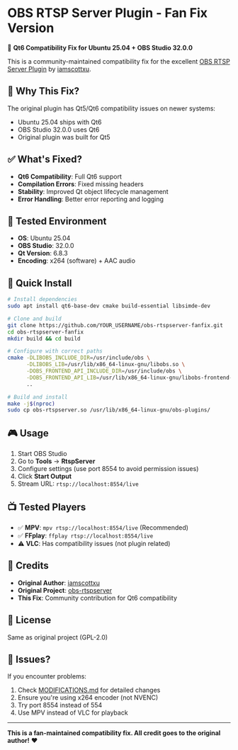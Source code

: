 # OBS RTSP Server Plugin - Fan Fix Version

🎯 **Qt6 Compatibility Fix for Ubuntu 25.04 + OBS Studio 32.0.0**

This is a community-maintained compatibility fix for the excellent [OBS RTSP Server Plugin](https://github.com/iamscottxu/obs-rtspserver) by [iamscottxu](https://github.com/iamscottxu).

## 🚨 Why This Fix?

The original plugin has Qt5/Qt6 compatibility issues on newer systems:
- Ubuntu 25.04 ships with Qt6
- OBS Studio 32.0.0 uses Qt6
- Original plugin was built for Qt5

## ✅ What's Fixed?

- **Qt6 Compatibility**: Full Qt6 support
- **Compilation Errors**: Fixed missing headers
- **Stability**: Improved Qt object lifecycle management
- **Error Handling**: Better error reporting and logging

## 🧪 Tested Environment

- **OS**: Ubuntu 25.04
- **OBS Studio**: 32.0.0
- **Qt Version**: 6.8.3
- **Encoding**: x264 (software) + AAC audio

## 🚀 Quick Install

```bash
# Install dependencies
sudo apt install qt6-base-dev cmake build-essential libsimde-dev

# Clone and build
git clone https://github.com/YOUR_USERNAME/obs-rtspserver-fanfix.git
cd obs-rtspserver-fanfix
mkdir build && cd build

# Configure with correct paths
cmake -DLIBOBS_INCLUDE_DIR=/usr/include/obs \
      -DLIBOBS_LIB=/usr/lib/x86_64-linux-gnu/libobs.so \
      -DOBS_FRONTEND_API_INCLUDE_DIR=/usr/include/obs \
      -DOBS_FRONTEND_API_LIB=/usr/lib/x86_64-linux-gnu/libobs-frontend-api.so \
      ..

# Build and install
make -j$(nproc)
sudo cp obs-rtspserver.so /usr/lib/x86_64-linux-gnu/obs-plugins/
```

## 🎮 Usage

1. Start OBS Studio
2. Go to **Tools** → **RtspServer**
3. Configure settings (use port 8554 to avoid permission issues)
4. Click **Start Output**
5. Stream URL: `rtsp://localhost:8554/live`

## 📺 Tested Players

- ✅ **MPV**: `mpv rtsp://localhost:8554/live` (Recommended)
- ✅ **FFplay**: `ffplay rtsp://localhost:8554/live`
- ⚠️ **VLC**: Has compatibility issues (not plugin related)

## 🙏 Credits

- **Original Author**: [iamscottxu](https://github.com/iamscottxu)
- **Original Project**: [obs-rtspserver](https://github.com/iamscottxu/obs-rtspserver)
- **This Fix**: Community contribution for Qt6 compatibility

## 📄 License

Same as original project (GPL-2.0)

## 🐛 Issues?

If you encounter problems:
1. Check [MODIFICATIONS.md](MODIFICATIONS.md) for detailed changes
2. Ensure you're using x264 encoder (not NVENC)
3. Try port 8554 instead of 554
4. Use MPV instead of VLC for playback

---

**This is a fan-maintained compatibility fix. All credit goes to the original author!** ❤️
